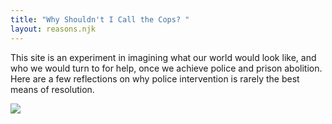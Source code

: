 ```yaml
---
title: "Why Shouldn't I Call the Cops? "
layout: reasons.njk
---
```

This site is an experiment in imagining what our world would look like, and who we would turn to for help, once we achieve police and prison abolition. Here are a few reflections on why police intervention is rarely the best means of resolution.

![](/img/photo_2022-04-24-22.19.27.jpeg)